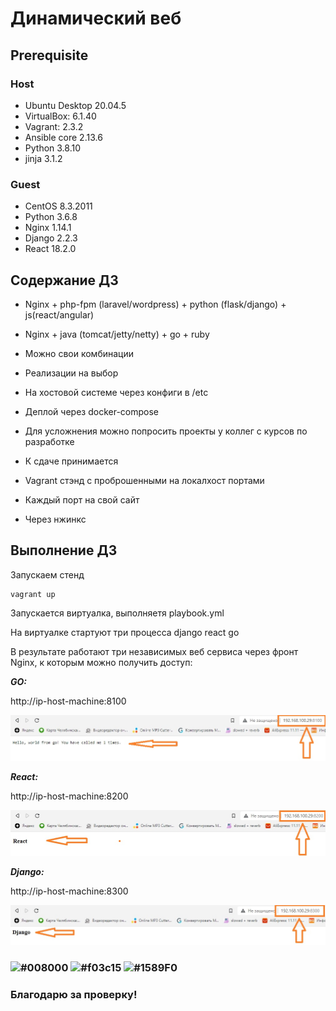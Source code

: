 # Динамический веб

## **Prerequisite**

### Host ###
- Ubuntu Desktop 20.04.5
- VirtualBox: 6.1.40
- Vagrant: 2.3.2
- Ansible core 2.13.6
- Python 3.8.10
- jinja 3.1.2

### Guest ###
- CentOS 8.3.2011
- Python 3.6.8
- Nginx 1.14.1
- Django 2.2.3
- React 18.2.0

## **Содержание ДЗ**

- Nginx + php-fpm (laravel/wordpress) + python (flask/django) + js(react/angular)

- Nginx + java (tomcat/jetty/netty) + go + ruby

- Можно свои комбинации

- Реализации на выбор

- На хостовой системе через конфиги в /etc

- Деплой через docker-compose

- Для усложнения можно попросить проекты у коллег с курсов по разработке

- К сдаче принимается

- Vagrant стэнд с проброшенными на локалхост портами

- Каждый порт на свой сайт

- Через нжинкс

## **Выполнение ДЗ**

Запускаем стенд
```
vagrant up
```

Запускается виртуалка, выполняетя playbook.yml

На виртуалке стартуют три процесса django react go

В результате работают три независимых веб сервиса через фронт Nginx, к которым можно получить доступ:

***GO:***

http://ip-host-machine:8100

![Go](https://github.com/andrey21x6/dz-otus/blob/main/dynamic_web/scrin/Go.jpg)

***React:***

http://ip-host-machine:8200

![React](https://github.com/andrey21x6/dz-otus/blob/main/dynamic_web/scrin/React.jpg)

***Django:***

http://ip-host-machine:8300

![Django](https://github.com/andrey21x6/dz-otus/blob/main/dynamic_web/scrin/Django.jpg)

### ![#008000](https://placehold.co/15x15/008000/008000.png) ![#f03c15](https://placehold.co/15x15/f03c15/f03c15.png) ![#1589F0](https://placehold.co/15x15/1589F0/1589F0.png)
### Благодарю за проверку!
